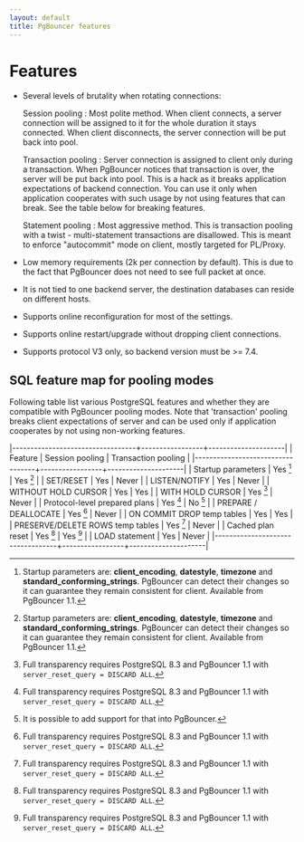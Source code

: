 ```yaml
---
layout: default
title: PgBouncer features
---
```


# Features

-   Several levels of brutality when rotating connections:

     Session pooling
     :  Most polite method. When client connects, a server connection
        will be assigned to it for the whole duration it stays
        connected. When client disconnects, the server connection will
        be put back into pool.

     Transaction pooling
     :  Server connection is assigned to client only during a
        transaction. When PgBouncer notices that transaction is over,
        the server will be put back into pool. This is a hack as it
        breaks application expectations of backend connection. You can
        use it only when application cooperates with such usage by not
        using features that can break. See the table below for breaking
        features.

     Statement pooling
     :  Most aggressive method. This is transaction pooling with a twist
        - multi-statement transactions are disallowed. This is meant to
        enforce "autocommit" mode on client, mostly targeted for
        PL/Proxy.

-   Low memory requirements (2k per connection by default). This is due
    to the fact that PgBouncer does not need to see full packet at
    once.

-   It is not tied to one backend server, the destination databases can
    reside on different hosts.

-   Supports online reconfiguration for most of the settings.

-   Supports online restart/upgrade without dropping client connections.

-   Supports protocol V3 only, so backend version must be \>= 7.4.


## SQL feature map for pooling modes

Following table list various PostgreSQL features and whether they are
compatible with PgBouncer pooling modes.  Note that 'transaction'
pooling breaks client expectations of server and can be used only
if application cooperates by not using non-working features.

|----------------------------------+-----------------+---------------------|
| Feature                          | Session pooling | Transaction pooling |
|----------------------------------+-----------------+---------------------|
| Startup parameters               | Yes [^0]        | Yes [^0]            |
| SET/RESET                        | Yes             | Never               |
| LISTEN/NOTIFY                    | Yes             | Never               |
| WITHOUT HOLD CURSOR              | Yes             | Yes                 |
| WITH HOLD CURSOR                 | Yes [^1]        | Never               |
| Protocol-level prepared plans    | Yes [^1]        | No [^2]             |
| PREPARE / DEALLOCATE             | Yes [^1]        | Never               |
| ON COMMIT DROP temp tables       | Yes             | Yes                 |
| PRESERVE/DELETE ROWS temp tables | Yes [^1]        | Never               |
| Cached plan reset                | Yes [^1]        | Yes [^1]            |
| LOAD statement                   | Yes             | Never               |
|----------------------------------+-----------------+---------------------|

[^0]:
    Startup parameters are: **client_encoding**, **datestyle**, **timezone**
    and **standard_conforming_strings**.  PgBouncer can detect their changes
    so it can guarantee they remain consistent for client.  Available
    from PgBouncer 1.1.

[^1]:
    Full transparency requires PostgreSQL 8.3 and PgBouncer 1.1 with
    `server_reset_query = DISCARD ALL`.

[^2]:
    It is possible to add support for that into PgBouncer.

